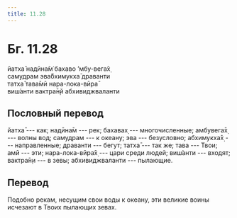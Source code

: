 ```yaml
---
title: 11.28
---
```


# Бг. 11.28
йатха̄ надӣна̄м̇ бахаво ’мбу-вега̄х̣<br/>
самудрам эва̄бхимукха̄ драванти<br/>
татха̄ тава̄мӣ нара-лока-вӣра̄<br/>
виш́анти вактра̄н̣й абхивиджваланти
## Пословный перевод

йатха̄ --- как; надӣна̄м --- рек; бахавах̣ --- многочисленные; амбувега̄х̣
--- волны вод; самудрам --- к океану; эва --- безусловно; абхимукха̄х̣ ---
направленные; драванти --- бегут; татха̄ --- так же; тава --- Твои; амӣ
--- эти; нара-лока-вӣра̄х̣ --- цари среди людей; виш́анти --- входят;
вактра̄н̣и --- в зевы; абхивиджваланти --- пылающие.

## Перевод

Подобно рекам, несущим свои воды к океану, эти великие воины исчезают в
Твоих пылающих зевах.
